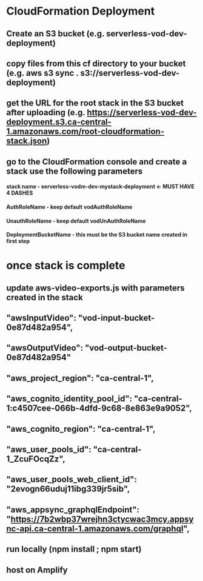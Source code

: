# CloudFormation Deployment

## Create an S3 bucket (e.g. serverless-vod-dev-deployment)

## copy files from this cf directory to your bucket (e.g. aws s3 sync . s3://serverless-vod-dev-deployment)

## get the URL for the root stack in the S3 bucket after uploading (e.g. https://serverless-vod-dev-deployment.s3.ca-central-1.amazonaws.com/root-cloudformation-stack.json)

## go to the CloudFormation console and create a stack use the following parameters

#### stack name - serverless-vodm-dev-mystack-deployment <- MUST HAVE 4 DASHES
#### AuthRoleName - keep default vodAuthRoleName
#### UnauthRoleName - keep default vodUnAuthRoleName
#### DeploymentBucketName - this must be the S3 bucket name created in first step

# once stack is complete

## update aws-video-exports.js with parameters created in the stack

## "awsInputVideo":  "vod-input-bucket-0e87d482a954",
## "awsOutputVideo": "vod-output-bucket-0e87d482a954"
## "aws_project_region": "ca-central-1",
## "aws_cognito_identity_pool_id": "ca-central-1:c4507cee-066b-4dfd-9c68-8e863e9a9052",
## "aws_cognito_region": "ca-central-1",
## "aws_user_pools_id": "ca-central-1_ZcuFOcqZz",
## "aws_user_pools_web_client_id": "2evogn66uduj11ibg339jr5sib",
## "aws_appsync_graphqlEndpoint": "https://7b2wbp37wrejhn3ctycwac3mcy.appsync-api.ca-central-1.amazonaws.com/graphql",

## run locally (npm install ; npm start)

## host on Amplify
